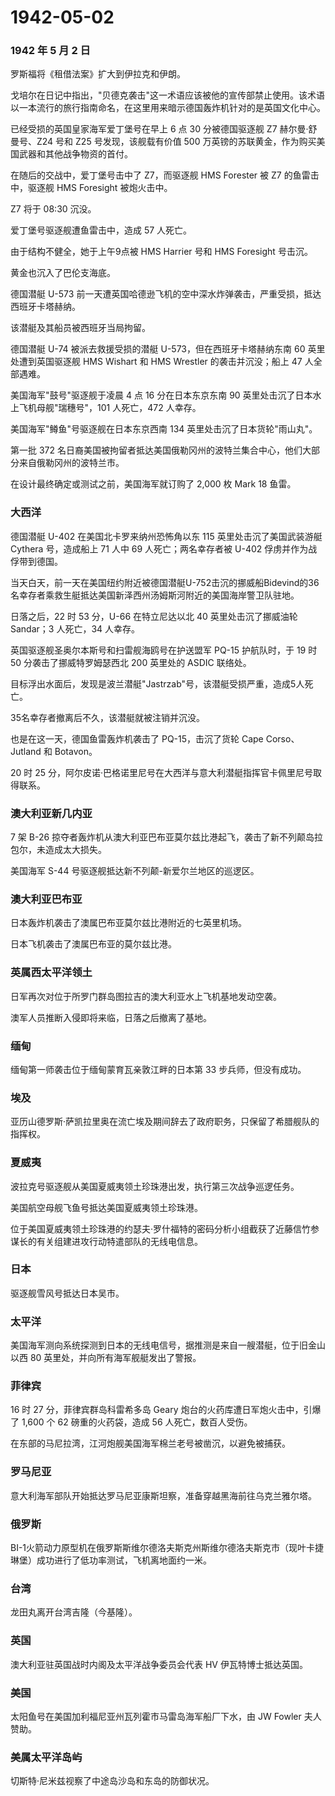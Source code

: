 # 1942-05-02

### 1942 年 5 月 2 日

罗斯福将《租借法案》扩大到伊拉克和伊朗。

戈培尔在日记中指出，"贝德克袭击"这一术语应该被他的宣传部禁止使用。该术语以一本流行的旅行指南命名，在这里用来暗示德国轰炸机针对的是英国文化中心。

已经受损的英国皇家海军爱丁堡号在早上 6 点 30 分被德国驱逐舰 Z7
赫尔曼·舒曼号、Z24 号和 Z25 号发现，该舰载有价值 500
万英镑的苏联黄金，作为购买美国武器和其他战争物资的首付。

在随后的交战中，爱丁堡号击中了 Z7，而驱逐舰 HMS Forester 被 Z7
的鱼雷击中，驱逐舰 HMS Foresight 被炮火击中。

Z7 将于 08:30 沉没。

爱丁堡号驱逐舰遭鱼雷击中，造成 57 人死亡。

由于结构不健全，她于上午9点被 HMS Harrier 号和 HMS Foresight 号击沉。

黄金也沉入了巴伦支海底。

德国潜艇 U-573
前一天遭英国哈德逊飞机的空中深水炸弹袭击，严重受损，抵达西班牙卡塔赫纳。

该潜艇及其船员被西班牙当局拘留。

德国潜艇 U-74 被派去救援受损的潜艇 U-573，但在西班牙卡塔赫纳东南 60
英里处遭到英国驱逐舰 HMS Wishart 和 HMS Wrestler 的袭击并沉没；船上 47
人全部遇难。

美国海军"鼓号"驱逐舰于凌晨 4 点 16 分在日本东京东南 90
英里处击沉了日本水上飞机母舰"瑞穗号"，101 人死亡，472 人幸存。

美国海军"鳟鱼"号驱逐舰在日本东京西南 134 英里处击沉了日本货轮"雨山丸"。

第一批 372
名日裔美国被拘留者抵达美国俄勒冈州的波特兰集合中心，他们大部分来自俄勒冈州的波特兰市。

在设计最终确定或测试之前，美国海军就订购了 2,000 枚 Mark 18 鱼雷。

### 大西洋

德国潜艇 U-402 在美国北卡罗来纳州恐怖角以东 115 英里处击沉了美国武装游艇
Cythera 号，造成船上 71 人中 69 人死亡；两名幸存者被 U-402
俘虏并作为战俘带到德国。

当天白天，前一天在美国纽约附近被德国潜艇U-752击沉的挪威船Bidevind的36名幸存者乘救生艇抵达美国新泽西州汤姆斯河附近的美国海岸警卫队驻地。

日落之后，22 时 53 分，U-66 在特立尼达以北 40 英里处击沉了挪威油轮
Sandar；3 人死亡，34 人幸存。

英国驱逐舰圣奥尔本斯号和扫雷舰海鸥号在护送盟军 PQ-15 护航队时，于 19 时
50 分袭击了挪威特罗姆瑟西北 200 英里处的 ASDIC 联络处。

目标浮出水面后，发现是波兰潜艇"Jastrzab"号，该潜艇受损严重，造成5人死亡。

35名幸存者撤离后不久，该潜艇就被注销并沉没。

也是在这一天，德国鱼雷轰炸机袭击了 PQ-15，击沉了货轮 Cape Corso、Jutland
和 Botavon。

20 时 25
分，阿尔皮诺·巴格诺里尼号在大西洋与意大利潜艇指挥官卡佩里尼号取得联系。

### 澳大利亚新几内亚

7 架 B-26
掠夺者轰炸机从澳大利亚巴布亚莫尔兹比港起飞，袭击了新不列颠岛拉包尔，未造成太大损失。

美国海军 S-44 号驱逐舰抵达新不列颠-新爱尔兰地区的巡逻区。

### 澳大利亚巴布亚

日本轰炸机袭击了澳属巴布亚莫尔兹比港附近的七英里机场。

日本飞机袭击了澳属巴布亚的莫尔兹比港。

### 英属西太平洋领土

日军再次对位于所罗门群岛图拉吉的澳大利亚水上飞机基地发动空袭。

澳军人员推断入侵即将来临，日落之后撤离了基地。

### 缅甸

缅甸第一师袭击位于缅甸蒙育瓦亲敦江畔的日本第 33 步兵师，但没有成功。

### 埃及

亚历山德罗斯·萨凯拉里奥在流亡埃及期间辞去了政府职务，只保留了希腊舰队的指挥权。

### 夏威夷

波拉克号驱逐舰从美国夏威夷领土珍珠港出发，执行第三次战争巡逻任务。

美国航空母舰飞鱼号抵达美国夏威夷领土珍珠港。

位于美国夏威夷领土珍珠港的约瑟夫·罗什福特的密码分析小组截获了近藤信竹参谋长的有关组建进攻行动特遣部队的无线电信息。

### 日本

驱逐舰雪风号抵达日本吴市。

### 太平洋

美国海军测向系统探测到日本的无线电信号，据推测是来自一艘潜艇，位于旧金山以西
80 英里处，并向所有海军舰艇发出了警报。

### 菲律宾

16 时 27 分，菲律宾群岛科雷希多岛 Geary
炮台的火药库遭日军炮火击中，引爆了 1,600 个 62 磅重的火药袋，造成 56
人死亡，数百人受伤。

在东部的马尼拉湾，江河炮舰美国海军棉兰老号被凿沉，以避免被捕获。

### 罗马尼亚

意大利海军部队开始抵达罗马尼亚康斯坦察，准备穿越黑海前往乌克兰雅尔塔。

### 俄罗斯

BI-1火箭动力原型机在俄罗斯斯维尔德洛夫斯克州斯维尔德洛夫斯克市（现叶卡捷琳堡）成功进行了低功率测试，飞机离地面约一米。

### 台湾

龙田丸离开台湾吉隆（今基隆）。

### 英国

澳大利亚驻英国战时内阁及太平洋战争委员会代表 HV 伊瓦特博士抵达英国。

### 美国

太阳鱼号在美国加利福尼亚州瓦列霍市马雷岛海军船厂下水，由 JW Fowler
夫人赞助。

### 美属太平洋岛屿

切斯特·尼米兹视察了中途岛沙岛和东岛的防御状况。
